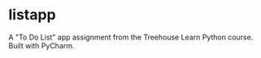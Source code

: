 # listapp
A "To Do List" app assignment from the Treehouse Learn Python course. Built with PyCharm.
